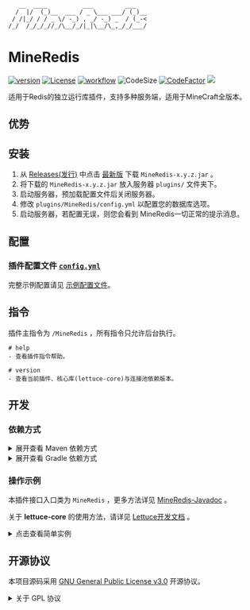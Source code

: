 ```text
   __  ____          ___         ___   
  /  |/  (_)__  ___ / _ \___ ___/ (_)__
 / /|_/ / / _ \/ -_) , _/ -_) _  / (_-<
/_/  /_/_/_//_/\__/_/|_|\__/\_,_/_/___/
```

# MineRedis

[![version](https://img.shields.io/github/v/release/CarmJos/MineRedis)](https://github.com/CarmJos/MineRedis/releases)
[![License](https://img.shields.io/github/license/CarmJos/MineRedis)](https://opensource.org/licenses/GPL-3.0)
[![workflow](https://github.com/CarmJos/MineRedis/actions/workflows/maven.yml/badge.svg?branch=master)](https://github.com/CarmJos/MineRedis/actions/workflows/maven.yml)
![CodeSize](https://img.shields.io/github/languages/code-size/CarmJos/MineRedis)
[![CodeFactor](https://www.codefactor.io/repository/github/carmjos/MineRedis/badge)](https://www.codefactor.io/repository/github/carmjos/MineRedis)
![](https://visitor-badge.glitch.me/badge?page_id=MineRedis.readme)

适用于Redis的独立运行库插件，支持多种服务端，适用于MineCraft全版本。

## 优势

## 安装

1. 从 [Releases(发行)](https://github.com/CarmJos/MineRedis/releases/)
   中点击 [最新版](https://github.com/CarmJos/MineRedis/releases/latest) 下载 `MineRedis-x.y.z.jar` 。
2. 将下载的 `MineRedis-x.y.z.jar` 放入服务器 `plugins/` 文件夹下。
3. 启动服务器，预加载配置文件后关闭服务器。
4. 修改 `plugins/MineRedis/config.yml` 以配置您的数据库选项。
5. 启动服务器，若配置无误，则您会看到 MineRedis一切正常的提示消息。

## 配置

### 插件配置文件 [`config.yml`](.doc/example-config.yml)

完整示例配置请见 [示例配置文件](.doc/example-config.yml)。

## 指令

插件主指令为 `/MineRedis` ，所有指令只允许后台执行。

```text
# help
- 查看插件指令帮助。

# version
- 查看当前插件、核心库(lettuce-core)与连接池依赖版本。
```

## 开发

### 依赖方式

<details>
<summary>展开查看 Maven 依赖方式</summary>

```xml

<project>
    <repositories>

        <repository>
            <!--采用Maven中心库，安全稳定，但版本更新需要等待同步-->
            <id>maven</id>
            <name>Maven Central</name>
            <url>https://repo1.maven.org/maven2</url>
        </repository>

        <repository>
            <!--采用github分支依赖库，稳定更新快-->
            <id>MineRedis</id>
            <name>GitHub Branch Repository</name>
            <url>https://raw.githubusercontent.com/CarmJos/MineRedis/repo/</url>
        </repository>

        <repository>
            <!--采用我的私人依赖库，简单方便，但可能因为变故而无法使用-->
            <id>carm-repo</id>
            <name>Carm's Repo</name>
            <url>https://repo.carm.cc/repository/maven-public/</url>
        </repository>

    </repositories>

    <dependencies>

        <dependency>
            <groupId>cc.carm.plugin</groupId>
            <artifactId>MineRedis-api</artifactId>
            <version>[LATEST RELEASE]</version>
            <scope>provided</scope>
        </dependency>

    </dependencies>
</project>
```

</details>

<details>
<summary>展开查看 Gradle 依赖方式</summary>

```groovy
repositories {

    //采用Maven中心库，安全稳定，但版本更新需要等待同步
    mavenCentral()

    // 采用github分支依赖库，稳定更新快
    maven { url 'https://raw.githubusercontent.com/CarmJos/MineRedis/repo/' }

    // 采用我的私人依赖库，简单方便，但可能因为变故而无法使用
    maven { url 'https://repo.carm.cc/repository/maven-public/' }
}

dependencies {
    compileOnly "cc.carm.plugin:MineRedis-api:[LATEST RELEASE]"
}
```

</details>

### 操作示例

本插件接口入口类为 `MineRedis` ，更多方法详见 [MineRedis-Javadoc](https://carmjos.github.io/MineRedis/) 。

关于 **lettuce-core** 的使用方法，请详见 [Lettuce开发文档](https://github.com/lettuce-io/lettuce-core/wiki) 。

<details>
  <summary>点击查看简单实例</summary>

```java

public class Main extends JavaPlugin {

    @Override
    public void onEnable() {

        // do something...
      
    }

}

```

</details> 

## 开源协议

本项目源码采用 [GNU General Public License v3.0](https://opensource.org/licenses/GPL-3.0) 开源协议。

<details>
  <summary>关于 GPL 协议</summary>

> GNU General Public Licence (GPL) 有可能是开源界最常用的许可模式。GPL 保证了所有开发者的权利，同时为使用者提供了足够的复制，分发，修改的权利：
>
> #### 可自由复制
> 你可以将软件复制到你的电脑，你客户的电脑，或者任何地方。复制份数没有任何限制。
> #### 可自由分发
> 在你的网站提供下载，拷贝到U盘送人，或者将源代码打印出来从窗户扔出去（环保起见，请别这样做）。
> #### 可以用来盈利
> 你可以在分发软件的时候收费，但你必须在收费前向你的客户提供该软件的 GNU GPL 许可协议，以便让他们知道，他们可以从别的渠道免费得到这份软件，以及你收费的理由。
> #### 可自由修改
> 如果你想添加或删除某个功能，没问题，如果你想在别的项目中使用部分代码，也没问题，唯一的要求是，使用了这段代码的项目也必须使用
> GPL 协议。
>
> 需要注意的是，分发的时候，需要明确提供源代码和二进制文件，另外，用于某些程序的某些协议有一些问题和限制，你可以看一下
> @PierreJoye 写的 Practical Guide to GPL Compliance 一文。使用 GPL 协议，你必须在源代码代码中包含相应信息，以及协议本身。
>
> *以上文字来自 [五种开源协议GPL,LGPL,BSD,MIT,Apache](https://www.oschina.net/question/54100_9455) 。*
</details> 

